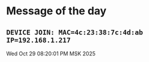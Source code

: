 # Message of the day
`DEVICE JOIN: MAC=4c:23:38:7c:4d:ab IP=192.168.1.217`
---
Wed Oct 29 08:20:01 PM MSK 2025
